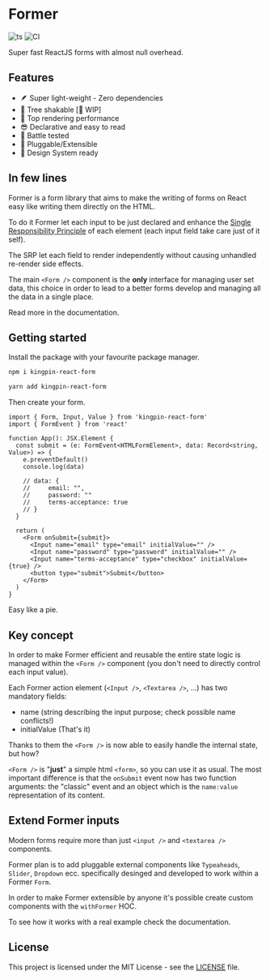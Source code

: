 # Former

![ts](https://badgen.net/badge/-/TypeScript/blue?icon=typescript&label)
![CI](https://github.com/Valerioageno/former/actions/workflows/main.yml/badge.svg)

Super fast ReactJS forms with almost null overhead.

## Features

- 🪶 Super light-weight - Zero dependencies
- 🌲 Tree shakable [🚧 WIP]
- 🎯 Top rendering performance
- 😎 Declarative and easy to read
- 🔫 Battle tested
- 🔌 Pluggable/Extensible
- 🔖 Design System ready

## In few lines

Former is a form library that aims to make the writing of forms on React easy like writing them directly
on the HTML.

To do it Former let each input to be just declared and enhance the [Single
Responsibility Principle](https://en.wikipedia.org/wiki/Single-responsibility_principle)
of each element (each input field take care just of it self).

The SRP let each field to render independently without causing unhandled re-render side effects.

The main `<Form />` component is the **only** interface for managing user set data, this choice in order to
lead to a better forms develop and managing all the data in a single place.

Read more in the documentation.

## Getting started

Install the package with your favourite package manager.

```bash
npm i kingpin-react-form
```

```bash
yarn add kingpin-react-form
```

Then create your form.

```tsx
import { Form, Input, Value } from 'kingpin-react-form'
import { FormEvent } from 'react'

function App(): JSX.Element {
  const submit = (e: FormEvent<HTMLFormElement>, data: Record<string, Value>) => {
    e.preventDefault()
    console.log(data)

    // data: {
    //     email: "",
    //     password: ""
    //     terms-acceptance: true
    // }
  }

  return (
    <Form onSubmit={submit}>
      <Input name="email" type="email" initialValue="" />
      <Input name="password" type="password" initialValue="" />
      <Input name="terms-acceptance" type="checkbox" initialValue={true} />
      <button type="submit">Submit</button>
    </Form>
  )
}
```

Easy like a pie.

## Key concept

In order to make Former efficient and reusable the entire state logic is managed
within the `<Form />` component (you don't need to directly control each input value).

Each Former action element (`<Input />`, `<Textarea />`, ...) has two mandatory fields:

- name (string describing the input purpose; check possible name conflicts!)
- initialValue (That's it)

Thanks to them the `<Form />` is now able to easily handle the internal state, but how?

`<Form />` is "**just**" a simple html `<form>`, so you can use it as usual. The most important
difference is that the `onSubmit` event now has two function arguments: the "classic" event and an object
which is the `name:value` representation of its content.

## Extend Former inputs

Modern forms require more than just `<input />` and `<textarea />` components.

Former plan is to add pluggable external components like `Typeaheads`, `Slider`, `Dropdown` ecc.
specifically desinged and developed to work within a Former `Form`.

In order to make Former extensible by anyone it's possible create custom
components with the `withFormer` HOC.

To see how it works with a real example check the documentation.

## License

This project is licensed under the MIT License - see the
[LICENSE](https://github.com/Valerioageno/former/blob/main/LICENSE) file.
